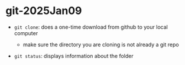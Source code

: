 # git-2025Jan09

- `git clone`: does a one-time download from github to your local computer
    - make sure the directory you are cloning is not already a git repo

- `git status`: displays information about the folder